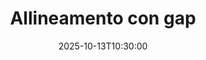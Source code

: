 ---
type: lecture
date: 2025-10-13T10:30:00
title: Allineamento con gap
thumbnail: /static_files/presentations/lec.jpg
links:
    - url: static_files/lectures/algoritmica/7.pdf
      name: slides
    
    - url: static_files/lectures/algoritmica/7.pdf
      name: notebook
    
hide_from_announcments: true
---